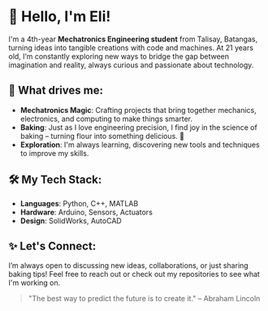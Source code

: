 # 👋 Hello, I'm Eli!

I'm a 4th-year **Mechatronics Engineering student** from Talisay, Batangas, turning ideas into tangible creations with code and machines. At 21 years old, I’m constantly exploring new ways to bridge the gap between imagination and reality, always curious and passionate about technology.

## 🎯 What drives me:
- **Mechatronics Magic**: Crafting projects that bring together mechanics, electronics, and computing to make things smarter.
- **Baking**: Just as I love engineering precision, I find joy in the science of baking – turning flour into something delicious. 🍪
- **Exploration**: I'm always learning, discovering new tools and techniques to improve my skills.

## 🛠️ My Tech Stack:
- **Languages**: Python, C++, MATLAB
- **Hardware**: Arduino, Sensors, Actuators
- **Design**: SolidWorks, AutoCAD

## ✨ Let's Connect:
I’m always open to discussing new ideas, collaborations, or just sharing baking tips! Feel free to reach out or check out my repositories to see what I'm working on.

> "The best way to predict the future is to create it." – Abraham Lincoln
